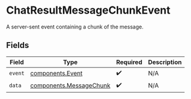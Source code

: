 # ChatResultMessageChunkEvent

A server-sent event containing a chunk of the message.


## Fields

| Field                                                              | Type                                                               | Required                                                           | Description                                                        |
| ------------------------------------------------------------------ | ------------------------------------------------------------------ | ------------------------------------------------------------------ | ------------------------------------------------------------------ |
| `event`                                                            | [components.Event](../../models/components/event.md)               | :heavy_check_mark:                                                 | N/A                                                                |
| `data`                                                             | [components.MessageChunk](../../models/components/messagechunk.md) | :heavy_check_mark:                                                 | N/A                                                                |